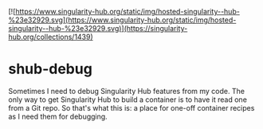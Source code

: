 [![https://www.singularity-hub.org/static/img/hosted-singularity--hub-%23e32929.svg](https://www.singularity-hub.org/static/img/hosted-singularity--hub-%23e32929.svg)](https://singularity-hub.org/collections/1439)


# shub-debug

Sometimes I need to debug Singularity Hub features from my code. The
only way to get Singularity Hub to build a container is to have it read
one from a Git repo. So that's what this is: a place for one-off
container recipes as I need them for debugging.
